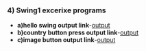 ### 4) Swing1 excerixe programs
- **a)hello swing output link**-[output](https://github.com/rithika2705/Advanced-java-program-CS119/blob/main/prg4-Swings/4a(hello_swings).png)
- **b)country button press output link**-[output](https://github.com/rithika2705/Advanced-java-program-CS119/blob/main/prg4-Swings/4b(country_%20button%20).png)
- **c)image button output link**-[output](https://github.com/rithika2705/Advanced-java-program-CS119/blob/main/prg4-Swings/4c(image%20_button).png) 
